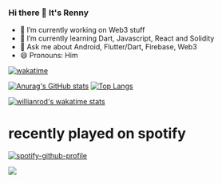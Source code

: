### Hi there 👋 It's Renny


<!-- **rennylangat/RennyLangat** is a ✨ _special_ ✨ repository because its `README.md` (this file) appears on your GitHub profile.!-->

<!--Here are some ideas to get you started:!-->

- 🔭 I’m currently working on Web3 stuff
- 🌱 I’m currently learning Dart, Javascript, React and Solidity
- 💬 Ask me about Android, Flutter/Dart, Firebase, Web3
- 😄 Pronouns: Him

[![wakatime](https://wakatime.com/badge/user/b44b1356-dee7-4791-a127-91e80dac6093.svg)](https://wakatime.com/@b44b1356-dee7-4791-a127-91e80dac6093) 

[![Anurag's GitHub stats](https://github-readme-stats.vercel.app/api?username=rennylangat&show_icons=true&theme=radical&count_private=true)](https://github.com/anuraghazra/github-readme-stats) [![Top Langs](https://github-readme-stats.vercel.app/api/top-langs/?username=rennylangat&layout=compact)](https://github.com/anuraghazra/github-readme-stats)


[![willianrod's wakatime stats](https://github-readme-stats.vercel.app/api/wakatime?username=Cyberboolean)](https://github.com/anuraghazra/github-readme-stats)


<!-- <a href="https://wakatime.com"><img height=400px src="https://wakatime.com/share/@CyberBoolean/70badf7b-de41-497e-9241-6c2f3a80dfb2.png" /></a> !-->

# recently played on spotify
[![spotify-github-profile](https://spotify-github-profile.vercel.app/api/view?uid=21e7hngpmwanm57ke2tyl6kvi&cover_image=true&theme=novatorem&show_offline=false&bar_color=53b14f&bar_color_cover=false)](https://github.com/kittinan/spotify-github-profile)


<a href="https://hits.seeyoufarm.com"><img src="https://hits.seeyoufarm.com/api/count/incr/badge.svg?url=https%3A%2F%2Fgithub.com%2Frennylangat%2Fhit-counter&count_bg=%2379C83D&title_bg=%23555555&icon=&icon_color=%23E7E7E7&title=hits&edge_flat=false"/></a>
